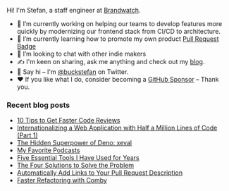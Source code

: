 Hi! I'm Stefan, a staff engineer at [Brandwatch](https://brandwatch.com/).

- 🚀 I’m currently working on helping our teams to develop features more quickly by modernizing our frontend stack from CI/CD to architecture.
- 🌱 I’m currently learning how to promote my own product [Pull Request Badge](https://pullrequestbadge.com/) 
- 💬 I’m looking to chat with other indie makers
- ✍ I'm keen on sharing, ask me anything and check out my [blog](https://stefanbuck.com/blog).
- 👋 Say hi – I'm [@buckstefan](https://twitter.com/buckstefan) on Twitter.
- ❤ If you like what I do, consider becoming a [GitHub Sponsor](https://github.com/sponsors/stefanbuck) – Thank you.


### Recent blog posts

- [10 Tips to Get Faster Code Reviews](https://stefanbuck.com/blog/10-tips-faster-code-reviews)
- [Internationalizing a Web Application with Half a Million Lines of Code (Part 1)](https://stefanbuck.com/blog/internationalizing-application-with-half-a-million-lines-of-code-part-1)
- [The Hidden Superpower of Deno: xeval](https://stefanbuck.com/blog/hidden-superpower-deno-xeval)
- [My Favorite Podcasts](https://stefanbuck.com/blog/my-favorite-podcasts)
- [Five Essential Tools I Have Used for Years](https://stefanbuck.com/blog/five-essential-tools-i-have-used-for-years)
- [The Four Solutions to Solve the Problem](https://stefanbuck.com/blog/the-four-solutions-to-solve-the-problem)
- [Automatically Add Links to Your Pull Request Description](https://stefanbuck.com/blog/automatically-add-links-to-your-pull-request-description)
- [Faster Refactoring with Comby](https://stefanbuck.com/blog/faster-refactoring-with-comby)
